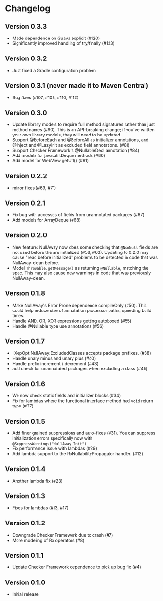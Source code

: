 Changelog
=========

Version 0.3.3
-------------
* Made dependence on Guava explicit (#120)
* Significantly improved handling of try/finally (#123)

Version 0.3.2
-------------
* Just fixed a Gradle configuration problem

Version 0.3.1 (never made it to Maven Central)
-------------
* Bug fixes (#107, #108, #110, #112)

Version 0.3.0
-------------
* Update library models to require full method signatures rather than
  just method names (#90).  This is an API-breaking change; if you've
  written your own library models, they will need to be updated.
* Support @BeforeEach and @BeforeAll as initializer annotations, and
  @Inject and @LazyInit as excluded field annotations. (#81)
* Support Checker Framework's @NullableDecl annotation (#84)
* Add models for java.util.Deque methods (#86)
* Add model for WebView.getUrl() (#91)

Version 0.2.2
-------------
* minor fixes (#69, #71)

Version 0.2.1
-------------
* Fix bug with accesses of fields from unannotated packages (#67)
* Add models for ArrayDeque (#68)

Version 0.2.0
-------------
* New feature: NullAway now does some checking that `@NonNull` fields
  are not used before the are initialized (#58, #63).  Updating to
  0.2.0 may cause "read before initialized" problems to be detected in
  code that was NullAway-clean before.
* Model `Throwable.getMessage()` as returning `@Nullable`, matching
  the spec.  This may also cause new warnings in code that was
  previously NullAway-clean.

Version 0.1.8
-------------
* Make NullAway's Error Prone dependence compileOnly (#50).  This could help reduce size of annotation processor paths, speeding build times.
* Handle AND, OR, XOR expressions getting autoboxed (#55)
* Handle @Nullable type use annotations (#56)

Version 0.1.7
-------------
* -XepOpt:NullAway:ExcludedClasses accepts package prefixes. (#38)
* Handle unary minus and unary plus (#40)
* Handle prefix increment / decrement (#43)
* add check for unannotated packages when excluding a class (#46)

Version 0.1.6
-------------

* We now check static fields and initializer blocks (#34)
* Fix for lambdas where the functional interface method had `void` return type (#37)

Version 0.1.5
-------------
* Add finer grained suppressions and auto-fixes (#31).  You can
  suppress initialization errors specifically now with
  `@SuppressWarnings("NullAway.Init")` 
* Fix performance issue with lambdas (#29) 
* Add lambda support to the RxNullabilityPropagator handler. (#12)

Version 0.1.4
-------------
* Another lambda fix (#23)

Version 0.1.3
-------------
* Fixes for lambdas (#13, #17)

Version 0.1.2
-------------

* Downgrade Checker Framework due to crash (#7)
* More modeling of Rx operators (#8)

Version 0.1.1
-------------

* Update Checker Framework dependence to pick up bug fix (#4)


Version 0.1.0
-------------

* Initial release
